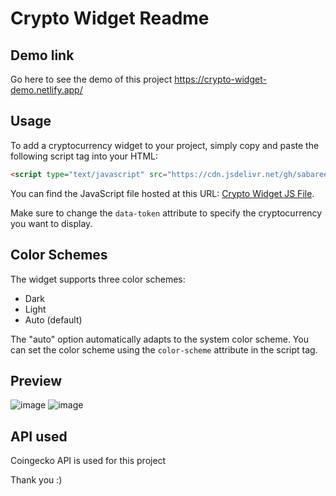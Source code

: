 # Crypto Widget Readme

## Demo link

Go here to see the demo of this project
https://crypto-widget-demo.netlify.app/

## Usage

To add a cryptocurrency widget to your project, simply copy and paste the following script tag into your HTML:

```html
<script type="text/javascript" src="https://cdn.jsdelivr.net/gh/sabareesh-s/crypto-widget/coinGeckoWidget.js" data-token="bitcoin" color-scheme="light"></script>
```

You can find the JavaScript file hosted at this URL: [Crypto Widget JS File](https://cdn.jsdelivr.net/gh/sabareesh-s/crypto-widget/coinGeckoWidget.js).

Make sure to change the `data-token` attribute to specify the cryptocurrency you want to display.

## Color Schemes

The widget supports three color schemes:

- Dark
- Light
- Auto (default)

The "auto" option automatically adapts to the system color scheme. You can set the color scheme using the `color-scheme` attribute in the script tag.

## Preview

![image](https://github.com/sabareesh-s/crypto-widget/assets/87223017/a9135269-4edb-4754-bb2b-c0cc46f5406e)
![image](https://github.com/sabareesh-s/crypto-widget/assets/87223017/c3b771bb-25dd-4a74-b156-3d40a6dab30b)



## API used

Coingecko API is used for this project

Thank you :)
